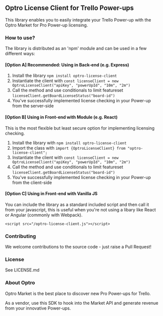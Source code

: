 ## Optro License Client for Trello Power-ups

This library enables you to easily integrate your Trello Power-up with the Optro Market for Pro Power-up licensing.

### How to use?

The library is distributed as an 'npm' module and can be used in a few different ways:

#### [Option A] Recommended: Using in Back-end (e.g. Express)
1. Install the library `npm install optro-license-client`
3. Instantiate the client with `const licenseClient = new OptroLicenseClient("apiKey", "powerUpId", "10m", "2m")`
3. Call the method and use conditionals to limit featureset `licenseClient.getBoardLicenseStatus("board-id")`
4. You've successfully implemented license checking in your Power-up from the server-side

#### [Option B] Using in Front-end with Module (e.g. React)

This is the most flexible but least secure option for implementing licensing checking.

1. Install the library with `npm install optro-license-client`
2. Import the class with `import {OptroLicenseClient} from "optro-license-client";`
3. Instantiate the client with `const licenseClient = new OptroLicenseClient("apiKey", "powerUpId", "10m", "2m")`
3. Call the method and use conditionals to limit featureset `licenseClient.getBoardLicenseStatus("board-id")`
4. You've successfully implemented license checking in your Power-up from the client-side

#### [Option C] Using in Front-end with Vanilla JS

You can include the library as a standard included script and then call it from your javascript, this is useful when you're not using a libary like React or Angular (commonly with Webpack).

`<script src="/optro-license-client.js"></script>`

### Contributing

We welcome contributions to the source code - just raise a Pull Request!

### License

See LICENSE.md

### About Optro

Optro Market is the best place to discover new Pro Power-ups for Trello.

As a vendor, use this SDK to hook into the Market API and generate revenue from your innovative Power-ups.

